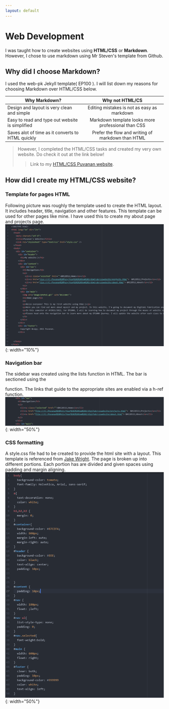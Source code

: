```yaml
---
layout: default
---
```


# Web Development

I was taught how to create websites using **HTML/CSS** or **Markdown**. However, I chose to use markdown using Mr Steven's template from Github.

## Why did I choose Markdown?
I used the web-pk Jekyll template( EP100 ). I will list down my reasons for choosing Markdown over HTML/CSS below.


|                      Why Markdown?                    |                 Why not HTML/CS                       |
| ----------------------------------------------------- |:-----------------------------------------------------:|
| Design and layout is very clean and simple            | Editing mistakes is not as easy as markdown           |
| Easy to read and type out website is simplified       | Markdown template looks more professional than CSS    |
| Saves alot of time as it converts to HTML quickly     | Prefer the flow and writing of markdown than HTML     |


> However, I completed the HTML/CSS tasks and created my very own website. Do check it out at the link below!
>
>> Link to my [HTML/CSS Puvanan website](https://puvie2005.github.io/test/).

## How did I create my HTML/CSS website?

### Template for pages HTML

Following picture was roughly the template used to create the HTML layout. It includes header, title, navigation and other features.
This template can be used for other pages like mine. I have used this to create my about page and projects page.
![](docs/images/layout.png){: width="10%"}

### Navigation bar
The sidebar was created using the lists function in HTML. The bar is sectioned using the <div> function.
The links that guide to the appropriate sites are enabled via a h-ref function.
![](docs/images/nav.png){: width="50%"}

### CSS formatting
A style.css file had to be created to provide the html site with a layout. This template is referenced from [Jake Wright](https://www.youtube.com/watch?v=0afZj1G0BIE/).
The page is broken up into different portions. Each portion has are divided and given spaces using padding and margin aligning.
![](docs/images/css.png){: width="50%"}
